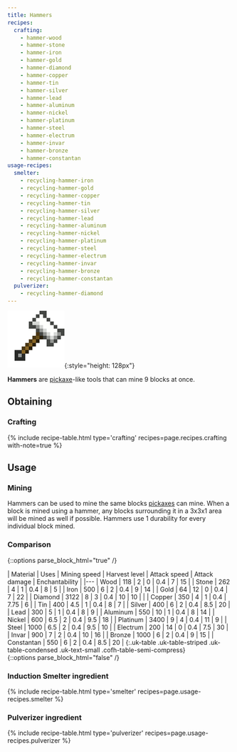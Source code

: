 ```yaml
---
title: Hammers
recipes:
  crafting:
    - hammer-wood
    - hammer-stone
    - hammer-iron
    - hammer-gold
    - hammer-diamond
    - hammer-copper
    - hammer-tin
    - hammer-silver
    - hammer-lead
    - hammer-aluminum
    - hammer-nickel
    - hammer-platinum
    - hammer-steel
    - hammer-electrum
    - hammer-invar
    - hammer-bronze
    - hammer-constantan
usage-recipes:
  smelter:
    - recycling-hammer-iron
    - recycling-hammer-gold
    - recycling-hammer-copper
    - recycling-hammer-tin
    - recycling-hammer-silver
    - recycling-hammer-lead
    - recycling-hammer-aluminum
    - recycling-hammer-nickel
    - recycling-hammer-platinum
    - recycling-hammer-steel
    - recycling-hammer-electrum
    - recycling-hammer-invar
    - recycling-hammer-bronze
    - recycling-hammer-constantan
  pulverizer:
    - recycling-hammer-diamond
---
```


![Hammers](/assets/images/thermal-foundation/hammers.gif){:style="height: 128px"}


**Hammers** are [pickaxe](https://minecraft.gamepedia.com/Pickaxes)-like tools
that can mine 9 blocks at once.


Obtaining
---------

### Crafting
{% include recipe-table.html type='crafting' recipes=page.recipes.crafting with-note=true %}


Usage
-----

### Mining
Hammers can be used to mine the same blocks
[pickaxes](https://minecraft.gamepedia.com/Pickaxes) can mine. When a block is
mined using a hammer, any blocks surrounding it in a 3x3x1 area will be mined as
well if possible. Hammers use 1 durability for every individual block mined.

### Comparison
{::options parse_block_html="true" /}
<div class="uk-overflow-container">
| Material | Uses | Mining speed | Harvest level | Attack speed | Attack damage | Enchantability |
|---
| Wood | 118 | 2 | 0 | 0.4 | 7 | 15 |
| Stone | 262 | 4 | 1 | 0.4 | 8 | 5 |
| Iron | 500 | 6 | 2 | 0.4 | 9 | 14 |
| Gold | 64 | 12 | 0 | 0.4 | 7 | 22 |
| Diamond | 3122 | 8 | 3 | 0.4 | 10 | 10 |
|
| Copper | 350 | 4 | 1 | 0.4 | 7.75 | 6 |
| Tin | 400 | 4.5 | 1 | 0.4 | 8 | 7 |
| Silver | 400 | 6 | 2 | 0.4 | 8.5 | 20 |
| Lead | 300 | 5 | 1 | 0.4 | 8 | 9 |
| Aluminum | 550 | 10 | 1 | 0.4 | 8 | 14 |
| Nickel | 600 | 6.5 | 2 | 0.4 | 9.5 | 18 |
| Platinum | 3400 | 9 | 4 | 0.4 | 11 | 9 |
| Steel | 1000 | 6.5 | 2 | 0.4 | 9.5 | 10 |
| Electrum | 200 | 14 | 0 | 0.4 | 7.5 | 30 |
| Invar | 900 | 7 | 2 | 0.4 | 10 | 16 |
| Bronze | 1000 | 6 | 2 | 0.4 | 9 | 15 |
| Constantan | 550 | 6 | 2 | 0.4 | 8.5 | 20 |
{:.uk-table .uk-table-striped .uk-table-condensed .uk-text-small .cofh-table-semi-compress}
</div>
{::options parse_block_html="false" /}

### Induction Smelter ingredient
{% include recipe-table.html type='smelter' recipes=page.usage-recipes.smelter %}

### Pulverizer ingredient
{% include recipe-table.html type='pulverizer' recipes=page.usage-recipes.pulverizer %}

